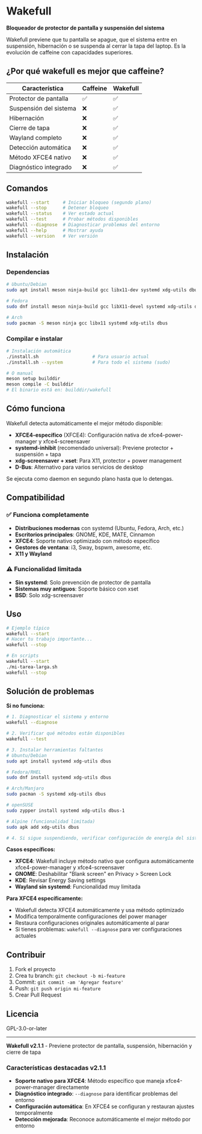 # Wakefull

**Bloqueador de protector de pantalla y suspensión del sistema**

Wakefull previene que tu pantalla se apague, que el sistema entre en suspensión, hibernación o se suspenda al cerrar la tapa del laptop. Es la evolución de caffeine con capacidades superiores.

## ¿Por qué wakefull es mejor que caffeine?

| Característica | Caffeine | Wakefull |
|----------------|----------|----------|
| Protector de pantalla | ✅ | ✅ |
| Suspensión del sistema | ❌ | ✅ |
| Hibernación | ❌ | ✅ |
| Cierre de tapa | ❌ | ✅ |
| Wayland completo | ❌ | ✅ |
| Detección automática | ❌ | ✅ |
| Método XFCE4 nativo | ❌ | ✅ |
| Diagnóstico integrado | ❌ | ✅ |

## Comandos

```bash
wakefull --start     # Iniciar bloqueo (segundo plano)
wakefull --stop      # Detener bloqueo
wakefull --status    # Ver estado actual
wakefull --test      # Probar métodos disponibles
wakefull --diagnose  # Diagnosticar problemas del entorno
wakefull --help      # Mostrar ayuda
wakefull --version   # Ver versión
```

## Instalación

### Dependencias
```bash
# Ubuntu/Debian
sudo apt install meson ninja-build gcc libx11-dev systemd xdg-utils dbus

# Fedora
sudo dnf install meson ninja-build gcc libX11-devel systemd xdg-utils dbus

# Arch
sudo pacman -S meson ninja gcc libx11 systemd xdg-utils dbus
```

### Compilar e instalar
```bash
# Instalación automática
./install.sh                    # Para usuario actual
./install.sh --system           # Para todo el sistema (sudo)

# O manual
meson setup builddir
meson compile -C builddir
# El binario está en: builddir/wakefull
```

## Cómo funciona

Wakefull detecta automáticamente el mejor método disponible:

- **XFCE4-específico** (XFCE4): Configuración nativa de xfce4-power-manager y xfce4-screensaver
- **systemd-inhibit** (recomendado universal): Previene protector + suspensión + tapa
- **xdg-screensaver + xset**: Para X11, protector + power management  
- **D-Bus**: Alternativo para varios servicios de desktop

Se ejecuta como daemon en segundo plano hasta que lo detengas.

## Compatibilidad

### ✅ Funciona completamente
- **Distribuciones modernas** con systemd (Ubuntu, Fedora, Arch, etc.)
- **Escritorios principales**: GNOME, KDE, MATE, Cinnamon
- **XFCE4**: Soporte nativo optimizado con método específico
- **Gestores de ventana**: i3, Sway, bspwm, awesome, etc.
- **X11 y Wayland**

### ⚠️ Funcionalidad limitada
- **Sin systemd**: Solo prevención de protector de pantalla
- **Sistemas muy antiguos**: Soporte básico con xset
- **BSD**: Solo xdg-screensaver

## Uso

```bash
# Ejemplo típico
wakefull --start
# Hacer tu trabajo importante...
wakefull --stop

# En scripts
wakefull --start
./mi-tarea-larga.sh
wakefull --stop
```

## Solución de problemas

**Si no funciona:**
```bash
# 1. Diagnosticar el sistema y entorno
wakefull --diagnose

# 2. Verificar qué métodos están disponibles
wakefull --test

# 3. Instalar herramientas faltantes
# Ubuntu/Debian
sudo apt install systemd xdg-utils dbus

# Fedora/RHEL
sudo dnf install systemd xdg-utils dbus

# Arch/Manjaro
sudo pacman -S systemd xdg-utils dbus

# openSUSE
sudo zypper install systemd xdg-utils dbus-1

# Alpine (funcionalidad limitada)
sudo apk add xdg-utils dbus

# 4. Si sigue suspendiendo, verificar configuración de energía del sistema
```

**Casos específicos:**
- **XFCE4**: Wakefull incluye método nativo que configura automáticamente xfce4-power-manager y xfce4-screensaver
- **GNOME**: Deshabilitar "Blank screen" en Privacy > Screen Lock
- **KDE**: Revisar Energy Saving settings  
- **Wayland sin systemd**: Funcionalidad muy limitada

**Para XFCE4 específicamente:**
- Wakefull detecta XFCE4 automáticamente y usa método optimizado
- Modifica temporalmente configuraciones del power manager
- Restaura configuraciones originales automáticamente al parar
- Si tienes problemas: `wakefull --diagnose` para ver configuraciones actuales

## Contribuir

1. Fork el proyecto
2. Crea tu branch: `git checkout -b mi-feature`
3. Commit: `git commit -am 'Agregar feature'`
4. Push: `git push origin mi-feature`
5. Crear Pull Request

## Licencia

GPL-3.0-or-later

---

**Wakefull v2.1.1** - Previene protector de pantalla, suspensión, hibernación y cierre de tapa

### Características destacadas v2.1.1
- **Soporte nativo para XFCE4**: Método específico que maneja xfce4-power-manager directamente
- **Diagnóstico integrado**: `--diagnose` para identificar problemas del entorno
- **Configuración automática**: En XFCE4 se configuran y restauran ajustes temporalmente
- **Detección mejorada**: Reconoce automáticamente el mejor método por entorno